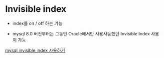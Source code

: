 # Invisible index



- index를 on / off 하는 기능

- mysql 8.0 버전부터는 그동안 Oracle에서만 사용사능했던 Invisible Index 사용이 가능





[mysql invisible index 사용하기](https://sarc.io/index.php/mariadb/1732-mysql8-0-invisible-index)

